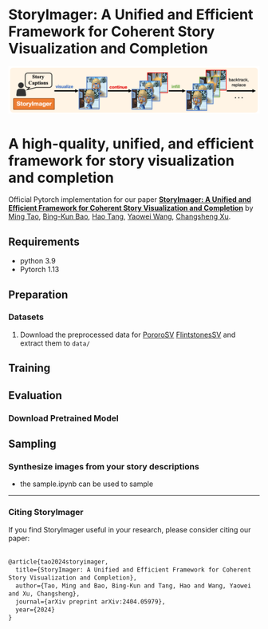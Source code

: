 # StoryImager: A Unified and Efficient Framework for Coherent Story Visualization and Completion 


<p align="center">
    <img src="pipeline.png" >
</p>

# A high-quality, unified, and efficient framework for story visualization and completion



Official Pytorch implementation for our paper [**StoryImager: A Unified and Efficient Framework for Coherent Story Visualization and Completion**](https://arxiv.org/abs/2404.05979) by [Ming Tao](https://scholar.google.com/citations?user=5GlOlNUAAAAJ), [Bing-Kun Bao](https://scholar.google.com/citations?user=lDppvmoAAAAJ&hl=en), [Hao Tang](https://scholar.google.com/citations?user=9zJkeEMAAAAJ&hl=en), [Yaowei Wang](https://scholar.google.com/citations?user=o_DllmIAAAAJ&hl=en), [Changsheng Xu](https://scholar.google.com/citations?user=hI9NRDkAAAAJ). 

## Requirements
- python 3.9
- Pytorch 1.13

## Preparation
### Datasets
1. Download the preprocessed data for [PororoSV](https://drive.google.com/file/d/11Io1_BufAayJ1BpdxxV2uJUvCcirbrNc/view) [FlintstonesSV](https://drive.google.com/file/d/1kG4esNwabJQPWqadSDaugrlF4dRaV33_/view) and extract them to `data/`

## Training

## Evaluation

### Download Pretrained Model

## Sampling
  
### Synthesize images from your story descriptions
  - the sample.ipynb can be used to sample

---
### Citing StoryImager

If you find StoryImager useful in your research, please consider citing our paper:
```

@article{tao2024storyimager,
  title={StoryImager: A Unified and Efficient Framework for Coherent Story Visualization and Completion},
  author={Tao, Ming and Bao, Bing-Kun and Tang, Hao and Wang, Yaowei and Xu, Changsheng},
  journal={arXiv preprint arXiv:2404.05979},
  year={2024}
}


